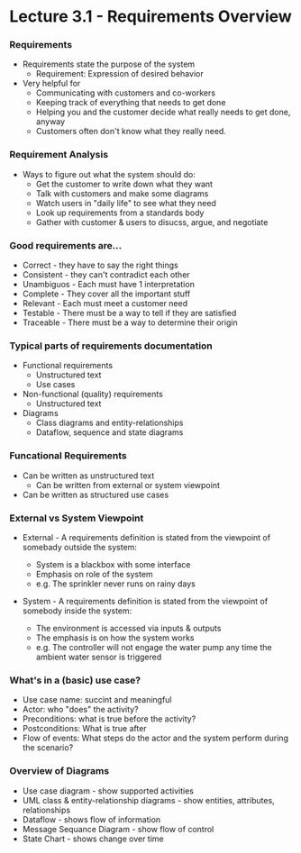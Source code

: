 # Lecture 3.1 - Requirements Overview

### Requirements
* Requirements state the purpose of the system
  * Requirement: Expression of desired behavior
* Very helpful for
  * Communicating with customers and co-workers
  * Keeping track of everything that needs to get done
  * Helping you and the customer decide what really needs to get done, anyway
  * Customers often don't know what they really need.

### Requirement Analysis
* Ways to figure out what the system should do:
  * Get the customer to write down what they want
  * Talk with customers and make some diagrams
  * Watch users in "daily life" to see what they need
  * Look up requirements from a standards body
  * Gather with customer & users to disucss, argue, and negotiate

### Good requirements are...
* Correct - they have to say the right things
* Consistent - they can't contradict each other
* Unambiguos - Each must have 1 interpretation
* Complete - They cover all the important stuff
* Relevant - Each must meet a customer need
* Testable - There must be a way to tell if they are satisfied
* Traceable - There must be a way to determine their origin

### Typical parts of requirements documentation
* Functional requirements
  * Unstructured text
  * Use cases
* Non-functional (quality) requirements
  * Unstructured text
* Diagrams
  * Class diagrams and entity-relationships
  * Dataflow, sequence and state diagrams

### Funcational Requirements
* Can be written as unstructured text
  * Can be written from external or system viewpoint
* Can be written as structured use cases

### External vs System Viewpoint
* External - A requirements definition is stated from the viewpoint of somebady outside the system:
  * System is a blackbox with some interface
  * Emphasis on role of the system
  * e.g. The sprinkler never runs on rainy days

* System - A requirements definition is stated from the viewpoint of somebody inside the system:
  * The environment is accessed via inputs & outputs
  * The emphasis is on how the system works
  * e.g. The controller will not engage the water pump any time the ambient water sensor is triggered

### What's in a (basic) use case?
  * Use case name: succint and meaningful
  * Actor: who "does" the activity?
  * Preconditions: what is true before the activity?
  * Postconditions: What is true after
  * Flow of events: What steps do the actor and the system perform during the scenario?

### Overview of Diagrams
* Use case diagram - show supported activities
* UML class & entity-relationship diagrams - show entities, attributes, relationships
* Dataflow - shows flow of information
* Message Sequance Diagram - show flow of control
* State Chart - shows change over time
